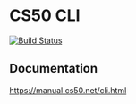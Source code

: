 # CS50 CLI

[![Build Status](https://travis-ci.org/cs50/cli.svg?branch=master)](https://travis-ci.org/cs50/cli)

## Documentation

https://manual.cs50.net/cli.html
